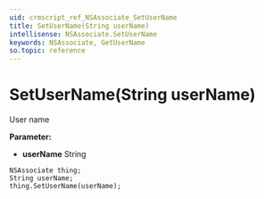 ```yaml
---
uid: crmscript_ref_NSAssociate_SetUserName
title: SetUserName(String userName)
intellisense: NSAssociate.SetUserName
keywords: NSAssociate, GetUserName
so.topic: reference
---
```


# SetUserName(String userName)

User name

**Parameter:** 
 - **userName** String

```crmscript
NSAssociate thing;
String userName;
thing.SetUserName(userName);
```


